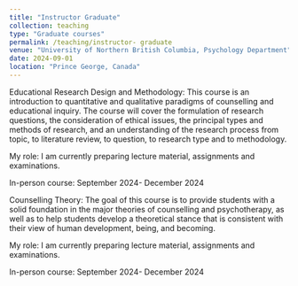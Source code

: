 ```yaml
---
title: "Instructor Graduate"
collection: teaching
type: "Graduate courses"
permalink: /teaching/instructor- graduate
venue: "University of Northern British Columbia, Psychology Department"
date: 2024-09-01
location: "Prince George, Canada"
---
```


Educational Research Design and Methodology: This course is an introduction to quantitative and qualitative paradigms of counselling and educational inquiry. The course will cover the formulation of research questions, the consideration of ethical issues, the principal types and methods of research, and an understanding of the research process from topic, to literature review, to question, to research type and to methodology.

My role: I am currently preparing lecture material, assignments and examinations.

In-person course: September 2024- December 2024


Counselling Theory: The goal of this course is to provide students with a solid foundation in the major theories of counselling and psychotherapy, as well as to help students develop a theoretical stance that is consistent with their view of human development, being, and becoming.

My role: I am currently preparing lecture material, assignments and examinations.

In-person course: September 2024- December 2024
